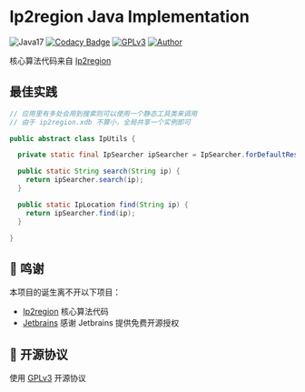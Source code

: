 # Ip2region Java Implementation

![Java17](https://img.shields.io/badge/JDK-17+-success.svg)
[![Codacy Badge](https://api.codacy.com/project/badge/Grade/22465e65998c41b38bcba4d8316da61a)](https://app.codacy.com/gh/TAKETODAY/ip2region-java?utm_source=github.com&utm_medium=referral&utm_content=TAKETODAY/ip2region-java&utm_campaign=Badge_Grade)
[![GPLv3](https://img.shields.io/badge/License-GPLv3-blue.svg)](./LICENSE)
[![Author](https://img.shields.io/badge/Author-Harry_Yang-blue.svg)](https://github.com/TAKETODAY)

核心算法代码来自 [Ip2region](https://github.com/lionsoul2014/ip2region)


## 最佳实践

```java
// 应用里有多处会用到搜索则可以使用一个静态工具类来调用
// 由于 ip2region.xdb 不算小，全局共享一个实例即可 

public abstract class IpUtils {

  private static final IpSearcher ipSearcher = IpSearcher.forDefaultResourceLocation();

  public static String search(String ip) {
    return ipSearcher.search(ip);
  }

  public static IpLocation find(String ip) {
    return ipSearcher.find(ip);
  }

}

```

## 🙏 鸣谢

本项目的诞生离不开以下项目：
* [Ip2region](https://github.com/lionsoul2014/ip2region) 核心算法代码
* [Jetbrains](https://www.jetbrains.com/?from=https://github.com/TAKETODAY/ip2region-java) 感谢 Jetbrains 提供免费开源授权

## 📄 开源协议

使用 [GPLv3](https://github.com/TAKETODAY/ip2region-java/blob/master/LICENSE) 开源协议
